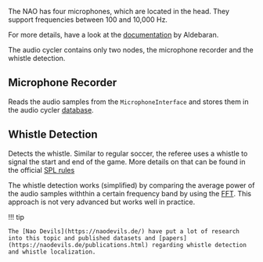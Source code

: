 The NAO has four microphones, which are located in the head.
They support frequencies between 100 and 10,000 Hz.

For more details, have a look at the [documentation](http://doc.aldebaran.com/2-8/family/nao_technical/microphone_naov6.html) by Aldebaran.

The audio cycler contains only two nodes, the microphone recorder and the whistle detection.

## Microphone Recorder

Reads the audio samples from the `MicrophoneInterface` and stores them in the audio cycler [database](../../framework/databases_and_types.md).

## Whistle Detection

Detects the whistle.
Similar to regular soccer, the referee uses a whistle to signal the start and end of the game.
More details on that can be found in the official [SPL rules](https://spl.robocup.org/wp-content/uploads/SPL-Rules-master.pdf)

The whistle detection works (simplified) by comparing the average power of the audio samples withthin a certain frequency band by using the [FFT](https://en.wikipedia.org/wiki/Fast_Fourier_transform).
This approach is not very advanced but works well in practice.

!!! tip

    The [Nao Devils](https://naodevils.de/) have put a lot of research into this topic and published datasets and [papers](https://naodevils.de/publications.html) regarding whistle detection and whistle localization.

